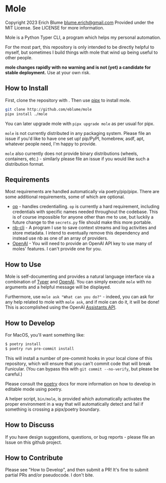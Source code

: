 Mole
=======================
Copyright 2023 Erich Blume <blume.erich@gmail.com>
Provided under the MIT License. See LICENSE for more information.

Mole is a Python Typer CLI, a program which helps my personal automation.

For the most part, this repository is only intended to be directly helpful to myself, but sometimes I build things with
mole that wind up being useful to other people.

**mole changes rapidly with no warning and is not (yet) a candidate for stable deployment.** Use at your own risk.


How to Install
--------------

First, clone the repository with . Then use [pipx](https://pypa.github.io/pipx/) to install mole.

```bash
git clone http://github.com/eblume/mole
pipx install ./mole
```

You can later upgrade mole with `pipx upgrade mole` as per usual for pipx.

`mole` is not currently distributed in any packaging system. Please file an issue if you'd like to have one set up!
pip/PyPI, homebrew, asdf, apt, whatever people need, I'm happy to provide.

`mole` also currently does not provide binary distributions (wheels, containers, etc.) - similarly please file an issue
if you would like such a distribution format.


Requirements
------------
Most requirements are handled automatically via poetry/pip/pipx. There are some additional requirements, some of which
are optional.

* [op](https://developer.1password.com/docs/cli/get-started/) - handles credentialling. `op` is currently a hard
    requirement, including credentials with specific names needed throughout the codebase. This is of course impossible
    for anyone other than me to use, but luckily a future change to the `secrets.py` file should make this more
    portable.
* [nb-cli](https://github.com/xwmx/nb) - A program I use to save context streams and log activities and store metadata.
    I intend to eventually remove this dependency and instead use nb as one of an array of providers.
* [OpenAI](http://openai.com) - You will need to provide an OpenAI API key to use many of moles' features. I can't
    provide one for you.


How to Use
----------
Mole is self-documenting and provides a natural language interface via a combination of [Typer](https://typer.tiangolo.com/) and [OpenAI](https://platform.openai.com/). You can simply execute `mole` with no arguments and a helpful message will be displayed.

Furthermore, use `mole ask "What can you do?"` - indeed, you can ask for any help related to mole with `mole ask`, and
if mole can do it, it will be done! This is accomplished using the OpenAI [Assistants API](https://platform.openai.com/docs/assistants/overview).


How to Develop
--------------

For MacOS, you'll want something like:

```bash
$ poetry install
$ poetry run pre-commit install
```

This will install a number of pre-commit hooks in your local clone of this
repository, which will ensure that you can't commit code that will break
Funicular. (You can bypass this with `git commit --no-verify`, but please be
careful.)

Please consult the [poetry](https://python-poetry.org/) docs for more information on how to develop in editable mode
using poetry.

A helper script, `bin/mole`, is provided which automatically activates the proper environment in a way that will
automatically detect and fail if something is crossing a pipx/poetry boundary.

How to Discuss
--------------

If you have design suggestions, questions, or bug reports - please file an
Issue on this github project.

How to Contribute
-----------------

Please see "How to Develop", and then submit a PR! It's fine to submit partial
PRs and/or pseudocode. I don't bite.

